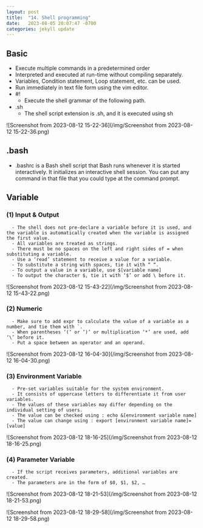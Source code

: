 ```yaml
---
layout: post
title:  "14. Shell programming"
date:   2023-08-05 20:07:47 -0700
categories: jekyll update
---
```


## Basic
   
- Execute multiple commands in a predetermined order
- Interpreted and executed at run-time without compiling separately.
- Variables, Condition statement, Loop statement, etc. can be used.
- Run immediately in text file form using the vim editor.
- #! 
  - Execute the shell grammar of the following path.
- .sh
  - The shell script extension is .sh, and it is executed using sh


![Screenshot from 2023-08-12 15-22-36](/img/Screenshot from 2023-08-12 15-22-36.png)



## .bash
   
- .bashrc is a Bash shell script that Bash runs whenever it is started interactively. It initializes an interactive shell session. You can put any command in that file that you could type at the command prompt.


## Variable
   ### (1) Input & Output
      - The shell does not pre-declare a variable before it is used, and the variable is automatically created when the variable is assigned the first value.
      - All variables are treated as strings.
      - There must be no spaces on the left and right sides of = when substituting a variable.
      - Use a ‘read’ statement to receive a value for a variable.
      - To substitute a string with spaces, tie it with “ “.
      - To output a value in a variable, use $[variable name]
      - To output the character $, tie it with ‘$’ or add \ before it.
      
![Screenshot from 2023-08-12 15-43-22](/img/Screenshot from 2023-08-12 15-43-22.png)

   ### (2) Numeric
      - Make sure to add expr to calculate the value of a variable as a number, and tie them with `.
      - When parentheses ‘(‘ or ‘)’ or multiplication ‘*’ are used, add ‘\’ before it.
      - Put a space between an operator and an operand.

![Screenshot from 2023-08-12 16-04-30](/img/Screenshot from 2023-08-12 16-04-30.png)

   ### (3) Environment Variable
      - Pre-set variables suitable for the system environment.
      - It consists of uppercase letters to differentiate it from user variables.
      - The values of these variables may differ depending on the individual setting of users.
      - The value can be checked using : echo &[environment variable name]
      - The value can change using : export [environment variable name]=[value]

![Screenshot from 2023-08-12 18-16-25](/img/Screenshot from 2023-08-12 18-16-25.png)

   ### (4) Parameter Variable
      - If the script receives parameters, additional variables are created.
      - The parameters are in the form of $0, $1, $2, …

![Screenshot from 2023-08-12 18-21-53](/img/Screenshot from 2023-08-12 18-21-53.png)

![Screenshot from 2023-08-12 18-29-58](/img/Screenshot from 2023-08-12 18-29-58.png)
